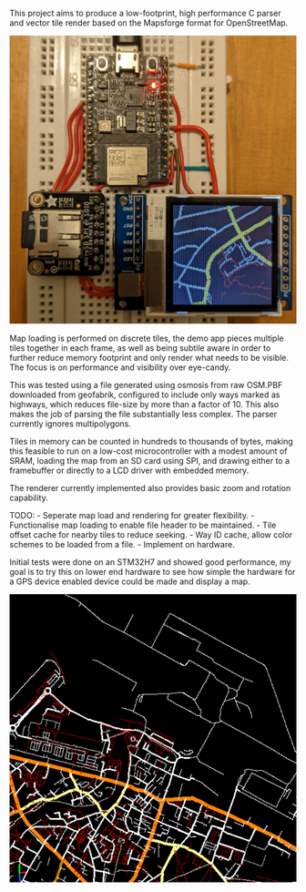 This project aims to produce a low-footprint, high performance C parser and vector tile render based on the Mapsforge format for OpenStreetMap.

![Example of the library running on an ESP32-C3](espc3.jpg)

Map loading is performed on discrete tiles, the demo app pieces multiple tiles together in each frame, as well as being subtile aware in order to further reduce memory footprint and only render what needs to be visible. The focus is on performance and visibility over eye-candy.

This was tested using a file generated using osmosis from raw OSM.PBF downloaded from geofabrik, configured to include only ways marked as highways, which reduces file-size by more than a factor of 10. This also makes the job of parsing the file substantially less complex. The parser currently ignores multipolygons.

Tiles in memory can be counted in hundreds to thousands of bytes, making this feasible to run on a low-cost microcontroller with a modest amount of SRAM, loading the map from an SD card using SPI, and drawing either to a framebuffer or directly to a LCD driver with embedded memory.

The renderer currently implemented also provides basic zoom and rotation capability.

TODO:
    - Seperate map load and rendering for greater flexibility.
    - Functionalise map loading to enable file header to be maintained.
    - Tile offset cache for nearby tiles to reduce seeking.
    - Way ID cache, allow color schemes to be loaded from a file.
    - Implement on hardware.

Initial tests were done on an STM32H7 and showed good performance, my goal is to try this on lower end hardware to see how simple the hardware for a GPS device enabled device could be made and display a map.

![Example of a rendered map](example.png)
